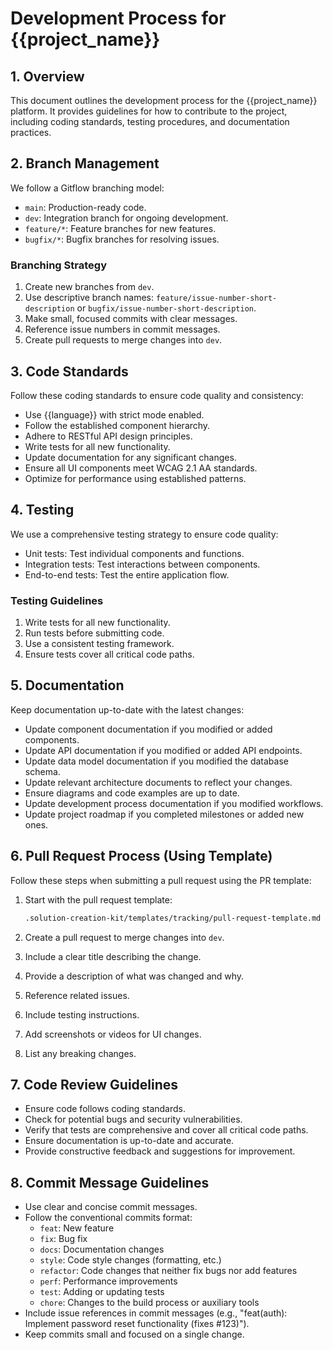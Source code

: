 # Development Process for {{project_name}}

## 1. Overview

This document outlines the development process for the {{project_name}} platform. It provides guidelines for how to contribute to the project, including coding standards, testing procedures, and documentation practices.

## 2. Branch Management

We follow a Gitflow branching model:

-   `main`: Production-ready code.
-   `dev`: Integration branch for ongoing development.
-   `feature/*`: Feature branches for new features.
-   `bugfix/*`: Bugfix branches for resolving issues.

### Branching Strategy

1.  Create new branches from `dev`.
2.  Use descriptive branch names: `feature/issue-number-short-description` or `bugfix/issue-number-short-description`.
3.  Make small, focused commits with clear messages.
4.  Reference issue numbers in commit messages.
5.  Create pull requests to merge changes into `dev`.

## 3. Code Standards

Follow these coding standards to ensure code quality and consistency:

-   Use {{language}} with strict mode enabled.
-   Follow the established component hierarchy.
-   Adhere to RESTful API design principles.
-   Write tests for all new functionality.
-   Update documentation for any significant changes.
-   Ensure all UI components meet WCAG 2.1 AA standards.
-   Optimize for performance using established patterns.

## 4. Testing

We use a comprehensive testing strategy to ensure code quality:

-   Unit tests: Test individual components and functions.
-   Integration tests: Test interactions between components.
-   End-to-end tests: Test the entire application flow.

### Testing Guidelines

1.  Write tests for all new functionality.
2.  Run tests before submitting code.
3.  Use a consistent testing framework.
4.  Ensure tests cover all critical code paths.

## 5. Documentation

Keep documentation up-to-date with the latest changes:

-   Update component documentation if you modified or added components.
-   Update API documentation if you modified or added API endpoints.
-   Update data model documentation if you modified the database schema.
-   Update relevant architecture documents to reflect your changes.
-   Ensure diagrams and code examples are up to date.
-   Update development process documentation if you modified workflows.
-   Update project roadmap if you completed milestones or added new ones.

## 6. Pull Request Process (Using Template)

Follow these steps when submitting a pull request using the PR template:

1. Start with the pull request template:
   ```bash
   .solution-creation-kit/templates/tracking/pull-request-template.md
   ```

1.  Create a pull request to merge changes into `dev`.
2.  Include a clear title describing the change.
3.  Provide a description of what was changed and why.
4.  Reference related issues.
5.  Include testing instructions.
6.  Add screenshots or videos for UI changes.
7.  List any breaking changes.

## 7. Code Review Guidelines

-   Ensure code follows coding standards.
-   Check for potential bugs and security vulnerabilities.
-   Verify that tests are comprehensive and cover all critical code paths.
-   Ensure documentation is up-to-date and accurate.
-   Provide constructive feedback and suggestions for improvement.

## 8. Commit Message Guidelines

-   Use clear and concise commit messages.
-   Follow the conventional commits format:
    -   `feat`: New feature
    -   `fix`: Bug fix
    -   `docs`: Documentation changes
    -   `style`: Code style changes (formatting, etc.)
    -   `refactor`: Code changes that neither fix bugs nor add features
    -   `perf`: Performance improvements
    -   `test`: Adding or updating tests
    -   `chore`: Changes to the build process or auxiliary tools
-   Include issue references in commit messages (e.g., "feat(auth): Implement password reset functionality (fixes #123)").
-   Keep commits small and focused on a single change.